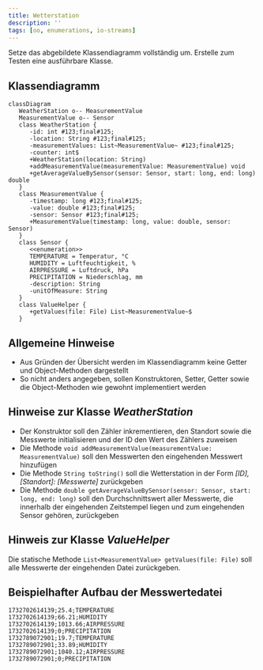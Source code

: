 ```yaml
---
title: Wetterstation
description: ''
tags: [oo, enumerations, io-streams]
---
```


Setze das abgebildete Klassendiagramm vollständig um. Erstelle zum Testen eine
ausführbare Klasse.

## Klassendiagramm

```mermaid
classDiagram
   WeatherStation o-- MeasurementValue
   MeasurementValue o-- Sensor
   class WeatherStation {
      -id: int #123;final#125;
      -location: String #123;final#125;
      -measurementValues: List~MeasurementValue~ #123;final#125;
      -counter: int$
      +WeatherStation(location: String)
      +addMeasurementValue(measurementValue: MeasurementValue) void
      +getAverageValueBySensor(sensor: Sensor, start: long, end: long) double
   }
   class MeasurementValue {
      -timestamp: long #123;final#125;
      -value: double #123;final#125;
      -sensor: Sensor #123;final#125;
      +MeasurementValue(timestamp: long, value: double, sensor: Sensor)
   }
   class Sensor {
      <<enumeration>>
      TEMPERATURE = Temperatur, °C
      HUMIDITY = Luftfeuchtigkeit, %
      AIRPRESSURE = Luftdruck, hPa
      PRECIPITATION = Niederschlag, mm
      -description: String
      -unitOfMeasure: String
   }
   class ValueHelper {
      +getValues(file: File) List~MeasurementValue~$
   }
```

## Allgemeine Hinweise

- Aus Gründen der Übersicht werden im Klassendiagramm keine Getter und
  Object-Methoden dargestellt
- So nicht anders angegeben, sollen Konstruktoren, Setter, Getter sowie die
  Object-Methoden wie gewohnt implementiert werden

## Hinweise zur Klasse _WeatherStation_

- Der Konstruktor soll den Zähler inkrementieren, den Standort sowie die
  Messwerte initialisieren und der ID den Wert des Zählers zuweisen
- Die Methode `void addMeasurementValue(measurementValue: MeasurementValue)`
  soll den Messwerten den eingehenden Messwert hinzufügen
- Die Methode `String toString()` soll die Wetterstation in der Form _[ID],
  [Standort]: [Messwerte]_ zurückgeben
- Die Methode
  `double getAverageValueBySensor(sensor: Sensor, start: long, end: long)` soll
  den Durchschnittswert aller Messwerte, die innerhalb der eingehenden
  Zeitstempel liegen und zum eingehenden Sensor gehören, zurückgeben

## Hinweis zur Klasse _ValueHelper_

Die statische Methode `List<MeasurementValue> getValues(file: File)` soll alle
Messwerte der eingehenden Datei zurückgeben.

## Beispielhafter Aufbau der Messwertedatei

```console
1732702614139;25.4;TEMPERATURE
1732702614139;66.21;HUMIDITY
1732702614139;1013.66;AIRPRESSURE
1732702614139;0;PRECIPITATION
1732789072901;19.7;TEMPERATURE
1732789072901;33.89;HUMIDITY
1732789072901;1040.12;AIRPRESSURE
1732789072901;0;PRECIPITATION
```

